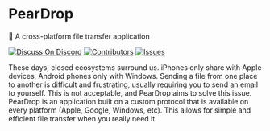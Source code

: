 # PearDrop

🍐 A cross-platform file transfer application

[![Discuss On Discord][discord]][discord-url]
[![Contributors][contributors-shield]][contributors-url]
[![Issues][issues]][issues-url]

These days, closed ecosystems surround us. iPhones only share with Apple devices, Android phones only with Windows. Sending a file from one place to another is difficult and frustrating, usually requiring you to send an email to yourself. This is not acceptable, and PearDrop aims to solve this issue. PearDrop is an application built on a custom protocol that is available on every platform (Apple, Google, Windows, etc). This allows for simple and efficient file transfer when you really need it.

<!--
README Template to fill out at a later date

![](header.png)

## Installation

OS X & Linux:

```sh
npm install my-crazy-module --save
```

Windows:

```sh
edit autoexec.bat
```

## Usage example

A few motivating and useful examples of how your product can be used. Spice this up with code blocks and potentially more screenshots.

_For more examples and usage, please refer to the [Wiki][wiki]._

## Development setup

Describe how to install all development dependencies and how to run an automated test-suite of some kind. Potentially do this for multiple platforms.

```sh
make install
npm test
```

## Release History

- 0.2.1
  - CHANGE: Update docs (module code remains unchanged)
- 0.2.0
  - CHANGE: Remove `setDefaultXYZ()`
  - ADD: Add `init()`
- 0.1.1
  - FIX: Crash when calling `baz()` (Thanks @GenerousContributorName!)
- 0.1.0
  - The first proper release
  - CHANGE: Rename `foo()` to `bar()`
- 0.0.1
  - Work in progress

## Meta

Your Name – [@YourTwitter](https://twitter.com/dbader_org) – YourEmail@example.com

Distributed under the XYZ license. See `LICENSE` for more information.

[https://github.com/yourname/github-link](https://github.com/dbader/)

## Contributing

1. Fork it (<https://github.com/yourname/yourproject/fork>)
2. Create your feature branch (`git checkout -b feature/fooBar`)
3. Commit your changes (`git commit -am 'Add some fooBar'`)
4. Push to the branch (`git push origin feature/fooBar`)
5. Create a new Pull Request -->

<!-- Markdown link & img dfn's -->

[discord-url]: https://discord.gg/gKYSMeJ
[discord]: https://img.shields.io/discord/689176425701703810
[issues]: https://img.shields.io/github/issues/GoldinGuy/PearDrop
[issues-url]: https://github.com/GoldinGuy/PearDrop/issues
[contributors-shield]: https://img.shields.io/github/contributors/GoldinGuy/PearDrop.svg?style=flat-square
[contributors-url]: https://github.com/GoldinGuy/PearDrop/graphs/contributors
